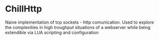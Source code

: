 # ChillHttp

Naive implementation of tcp sockets - http comunication.
Used to explore the complexities in high troughput situations of a webserver 
while being extendible via LUA scripting and configuration
